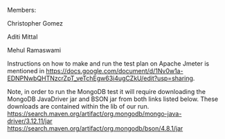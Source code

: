 Members:

Christopher Gomez

Aditi Mittal

Mehul Ramaswami
 

Instructions on how to make and run the test plan on Apache Jmeter is mentioned in https://docs.google.com/document/d/1Nv0w1a-EDNPNwbQHTNzcrZpT_veTchEgw63i4ugCZkU/edit?usp=sharing.

Note, in order to run the MongoDB test it will require downloading the MongoDB JavaDriver jar and BSON jar from both links listed below. These downloads are contained within the lib of our run. 
https://search.maven.org/artifact/org.mongodb/mongo-java-driver/3.12.11/jar 
https://search.maven.org/artifact/org.mongodb/bson/4.8.1/jar 

